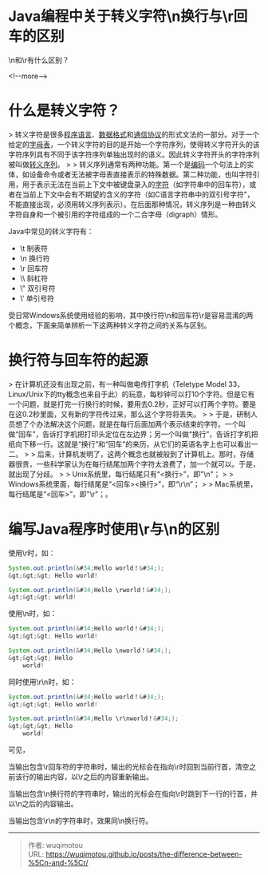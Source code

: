 # Java编程中关于转义字符\n换行与\r回车的区别


\n和\r有什么区别？

&lt;!--more--&gt;

# 什么是转义字符？

&gt; 转义字符是很多[程序语言](https://baike.baidu.com/item/程序语言/10696489?fromModule=lemma_inlink)、[数据格式](https://baike.baidu.com/item/数据格式/5198733?fromModule=lemma_inlink)和[通信协议](https://baike.baidu.com/item/通信协议/3351624?fromModule=lemma_inlink)的形式文法的一部分。对于一个给定的[字母表](https://baike.baidu.com/item/字母表/1314769?fromModule=lemma_inlink)，一个转义字符的目的是开始一个字符序列，使得转义字符开头的该字符序列具有不同于该字符序列单独出现时的语义。因此转义字符开头的字符序列被叫做[转义序列](https://baike.baidu.com/item/转义序列/2482443?fromModule=lemma_inlink)。
&gt;
&gt; 转义序列通常有两种功能。第一个是[编码](https://baike.baidu.com/item/编码/80092?fromModule=lemma_inlink)一个句法上的实体，如设备命令或者无法被字母表直接表示的特殊数据。第二种功能，也叫字符引用，用于表示无法在当前上下文中被键盘录入的[字符](https://baike.baidu.com/item/字符/4768913?fromModule=lemma_inlink)（如字符串中的回车符），或者在当前上下文中会有不期望的含义的字符（如C语言字符串中的双引号字符&#34;，不能直接出现，必须用转义序列表示）。在后面那种情况，转义序列是一种由转义字符自身和一个被引用的字符组成的一个二合字母（digraph）情形。

Java中常见的转义字符有：

- \t	制表符
- \n       换行符
- \r        回车符
- \\\        斜杠符
- \\&#34;        双引号符
- \\&#39;         单引号符

受日常Windows系统使用经验的影响，其中换行符\n和回车符\r是容易混淆的两个概念，下面来简单辨析一下这两种转义字符之间的关系与区别。

# 换行符与回车符的起源

&gt; 在计算机还没有出现之前，有一种叫做电传打字机（Teletype Model 33，Linux/Unix下的tty概念也来自于此）的玩意，每秒钟可以打10个字符。但是它有一个问题，就是打完一行换行的时候，要用去0.2秒，正好可以打两个字符。要是在这0.2秒里面，又有新的字符传过来，那么这个字符将丢失。
&gt;
&gt; 于是，研制人员想了个办法解决这个问题，就是在每行后面加两个表示结束的字符。一个叫做“回车”，告诉打字机把打印头定位在左边界；另一个叫做“换行”，告诉打字机把纸向下移一行。这就是“换行”和“回车”的来历，从它们的英语名字上也可以看出一二。
&gt;
&gt; 后来，计算机发明了，这两个概念也就被般到了计算机上。那时，存储器很贵，一些科学家认为在每行结尾加两个字符太浪费了，加一个就可以。于是，就出现了分歧。
&gt;
&gt; Unix系统里，每行结尾只有“&lt;换行&gt;”，即&#34;\n&#34;；
&gt;
&gt; Windows系统里面，每行结尾是“&lt;回车&gt;&lt;换行&gt;”，即“\r\n”；
&gt;
&gt; Mac系统里，每行结尾是“&lt;回车&gt;”，即&#34;\r&#34;；。

# 编写Java程序时使用\r与\n的区别

使用\r时，如：

~~~java
System.out.println(&#34;Hello world！&#34;);
&gt;&gt;&gt; Hello world!

System.out.println(&#34;Hello \rworld！&#34;);
&gt;&gt;&gt; world!
~~~

使用\n时，如：

~~~java
System.out.println(&#34;Hello world！&#34;);
&gt;&gt;&gt; Hello world!

System.out.println(&#34;Hello \nworld！&#34;);
&gt;&gt;&gt; Hello 
    world!
~~~

同时使用\r\n时，如：

~~~java
System.out.println(&#34;Hello world！&#34;);
&gt;&gt;&gt; Hello world!

System.out.println(&#34;Hello \r\nworld！&#34;);
&gt;&gt;&gt; Hello 
    world!
~~~

可见，

当输出包含\r回车符的字符串时，输出的光标会在指向\r时回到当前行首，清空之前该行的输出内容，以\r之后的内容重新输出。

当输出包含\n换行符的字符串时，输出的光标会在指向\r时跳到下一行的行首，并以\n之后的内容输出。

当输出包含\r\n的字符串时，效果同\n换行符。


---

> 作者: wuqimotou  
> URL: https://wuqimotou.github.io/posts/the-difference-between-%5Cn-and-%5Cr/  

